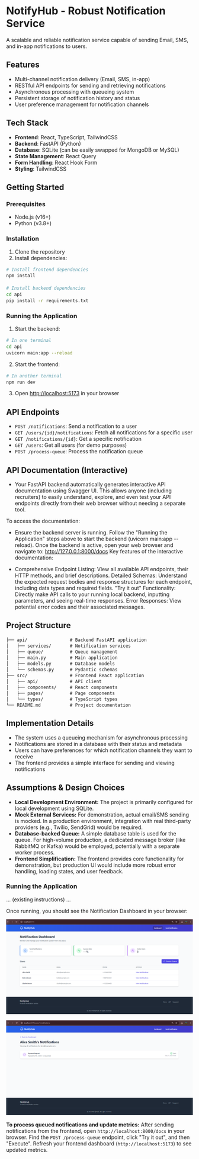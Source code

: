 # NotifyHub - Robust Notification Service

A scalable and reliable notification service capable of sending Email, SMS, and in-app notifications to users.

## Features

- Multi-channel notification delivery (Email, SMS, in-app)
- RESTful API endpoints for sending and retrieving notifications
- Asynchronous processing with queueing system
- Persistent storage of notification history and status
- User preference management for notification channels

## Tech Stack

- **Frontend**: React, TypeScript, TailwindCSS
- **Backend**: FastAPI (Python)
- **Database**: SQLite (can be easily swapped for MongoDB or MySQL)
- **State Management**: React Query
- **Form Handling**: React Hook Form
- **Styling**: TailwindCSS

## Getting Started

### Prerequisites

- Node.js (v16+)
- Python (v3.8+)

### Installation

1. Clone the repository
2. Install dependencies:

```bash
# Install frontend dependencies
npm install

# Install backend dependencies
cd api
pip install -r requirements.txt
```

### Running the Application

1. Start the backend:

```bash
# In one terminal
cd api
uvicorn main:app --reload
```

2. Start the frontend:

```bash
# In another terminal
npm run dev
```

3. Open [http://localhost:5173](http://localhost:5173) in your browser

## API Endpoints

- `POST /notifications`: Send a notification to a user
- `GET /users/{id}/notifications`: Fetch all notifications for a specific user
- `GET /notifications/{id}`: Get a specific notification
- `GET /users`: Get all users (for demo purposes)
- `POST /process-queue`: Process the notification queue

## API Documentation (Interactive) 

- Your FastAPI backend automatically generates interactive API documentation using Swagger UI. This allows anyone (including recruiters) to easily understand, explore, and even test your API endpoints directly from their web browser without needing a separate tool.

To access the documentation:

- Ensure the backend server is running. Follow the "Running the Application" steps above to start the backend (uvicorn main:app --reload).
Once the backend is active, open your web browser and navigate to: http://127.0.0.1:8000/docs
Key features of the interactive documentation:

- Comprehensive Endpoint Listing: View all available API endpoints, their HTTP methods, and brief descriptions.
Detailed Schemas: Understand the expected request bodies and response structures for each endpoint, including data types and required fields.
"Try it out" Functionality: Directly make API calls to your running local backend, inputting parameters, and seeing real-time responses.
Error Responses: View potential error codes and their associated messages.

## Project Structure

```
├── api/                # Backend FastAPI application
│   ├── services/       # Notification services
│   ├── queue/          # Queue management
│   ├── main.py         # Main application
│   ├── models.py       # Database models
│   └── schemas.py      # Pydantic schemas
├── src/                # Frontend React application
│   ├── api/            # API client
│   ├── components/     # React components
│   ├── pages/          # Page components
│   └── types/          # TypeScript types
└── README.md           # Project documentation
```

## Implementation Details

- The system uses a queueing mechanism for asynchronous processing
- Notifications are stored in a database with their status and metadata
- Users can have preferences for which notification channels they want to receive
- The frontend provides a simple interface for sending and viewing notifications

## Assumptions & Design Choices

- **Local Development Environment:** The project is primarily configured for local development using SQLite.
- **Mock External Services:** For demonstration, actual email/SMS sending is mocked. In a production environment, integration with real third-party providers (e.g., Twilio, SendGrid) would be required.
- **Database-backed Queue:** A simple database table is used for the queue. For high-volume production, a dedicated message broker (like RabbitMQ or Kafka) would be employed, potentially with a separate worker process.
- **Frontend Simplification:** The frontend provides core functionality for demonstration, but production UI would include more robust error handling, loading states, and user feedback.

### Running the Application

... (existing instructions) ...

Once running, you should see the Notification Dashboard in your browser:

![NotifyHub Dashboard Screenshot](dashboard.png)

![User Notification](user.png)

**To process queued notifications and update metrics:**
After sending notifications from the frontend, open `http://localhost:8000/docs` in your browser. Find the `POST /process-queue` endpoint, click "Try it out", and then "Execute". Refresh your frontend dashboard (`http://localhost:5173`) to see updated metrics.